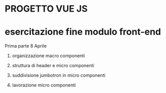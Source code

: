 PROGETTO VUE JS
===
esercitazione fine modulo front-end
===

Prima parte 8 Aprile

1. organizzazione macro componenti
2. struttura di header e micro componenti

3. suddivisione jumbotron in micro componenti
4. lavorazione micro componenti